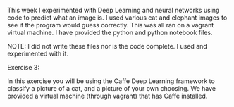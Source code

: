 This week I experimented with Deep Learning and neural networks using code to predict what an image is. I used various cat and elephant images to see if the program would guess correctly. This was all ran on a vagrant virtual machine. I have provided the python and python notebook files.

NOTE: I did not write these files nor is the code complete. I used and experimented with it.


Exercise 3:

In this exercise you will be using the Caffe Deep Learning framework to classify a picture of a cat, and a picture of your own choosing. We have provided a virtual machine (through vagrant) that has Caffe installed.
